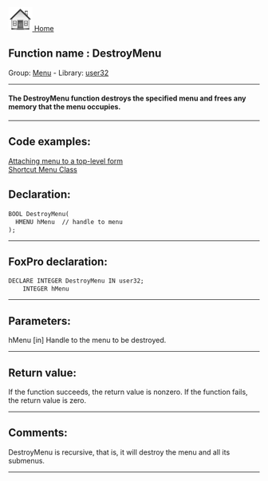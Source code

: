 [<img src="../../images/home.png"> Home ](https://github.com/VFPX/Win32API)  

## Function name : DestroyMenu
Group: [Menu](../../functions_group.md#Menu)  -  Library: [user32](../../../libraries.md#user32)  
***  


#### The DestroyMenu function destroys the specified menu and frees any memory that the menu occupies.
***  


## Code examples:
[Attaching menu to a top-level form](../../samples/sample_208.md)  
[Shortcut Menu Class](../../samples/sample_419.md)  

## Declaration:
```foxpro  
BOOL DestroyMenu(
  HMENU hMenu  // handle to menu
);  
```  
***  


## FoxPro declaration:
```foxpro  
DECLARE INTEGER DestroyMenu IN user32;
	INTEGER hMenu  
```  
***  


## Parameters:
hMenu 
[in] Handle to the menu to be destroyed.   
***  


## Return value:
If the function succeeds, the return value is nonzero. If the function fails, the return value is zero.  
***  


## Comments:
DestroyMenu is recursive, that is, it will destroy the menu and all its submenus.  
  
***  

